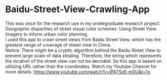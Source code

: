 # Baidu-Street-View-Crawling-App
This was once for the research use in my undergraduate research project: Geographic disparities of street visual color schemes: Using Street View Imagery to inform urban color planning.</br>
I used this app to crawl street views from Baidu Street View, which has the greatest range of coverage of street view in China.</br>
Notice: There might be a cryptic algorithm behind the Baidu Street View to prevent large scale of data stealing. Therefore, the string which represents the location of the street view can not be decoded. So this app is based on utilizing URL rather than the coordinates.
Watch my Youtube Channel for more details: https://www.youtube.com/watch?v=lPATSxE-m0U&t=1s.
